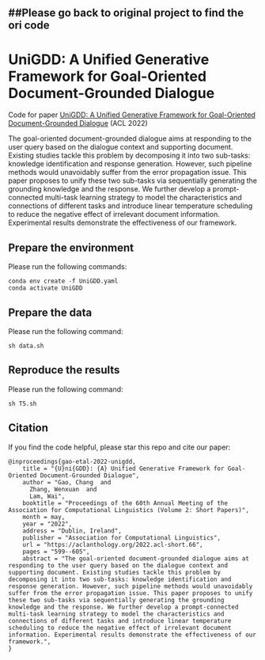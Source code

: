 ##Please go back to original project to find the ori code
--------------

# UniGDD: A Unified Generative Framework for Goal-Oriented Document-Grounded Dialogue


Code for paper [UniGDD: A Unified Generative Framework for Goal-Oriented Document-Grounded Dialogue](https://aclanthology.org/2022.acl-short.66/) (ACL 2022)

The goal-oriented document-grounded dialogue aims at responding to the user query based on the dialogue context and supporting document. Existing studies tackle this problem by decomposing it into two sub-tasks: knowledge identification and response generation. However, such pipeline methods would unavoidably suffer from the error propagation issue. This paper proposes to unify these two sub-tasks via sequentially generating the grounding knowledge and the response. We further develop a prompt-connected multi-task learning strategy to model the characteristics and connections of different tasks and introduce linear temperature scheduling to reduce the negative effect of irrelevant document information. Experimental results demonstrate the effectiveness of our framework.

## Prepare the environment

Please run the following commands:

``````
conda env create -f UniGDD.yaml
conda activate UniGDD
``````

## Prepare the data

Please run the following command:

``````
sh data.sh
``````

## Reproduce the results

Please run the following command:

``````
sh T5.sh
``````



## Citation
If you find the code helpful, please star this repo and cite our paper:
```
@inproceedings{gao-etal-2022-unigdd,
    title = "{U}ni{GDD}: {A} Unified Generative Framework for Goal-Oriented Document-Grounded Dialogue",
    author = "Gao, Chang  and
      Zhang, Wenxuan  and
      Lam, Wai",
    booktitle = "Proceedings of the 60th Annual Meeting of the Association for Computational Linguistics (Volume 2: Short Papers)",
    month = may,
    year = "2022",
    address = "Dublin, Ireland",
    publisher = "Association for Computational Linguistics",
    url = "https://aclanthology.org/2022.acl-short.66",
    pages = "599--605",
    abstract = "The goal-oriented document-grounded dialogue aims at responding to the user query based on the dialogue context and supporting document. Existing studies tackle this problem by decomposing it into two sub-tasks: knowledge identification and response generation. However, such pipeline methods would unavoidably suffer from the error propagation issue. This paper proposes to unify these two sub-tasks via sequentially generating the grounding knowledge and the response. We further develop a prompt-connected multi-task learning strategy to model the characteristics and connections of different tasks and introduce linear temperature scheduling to reduce the negative effect of irrelevant document information. Experimental results demonstrate the effectiveness of our framework.",
}
```

